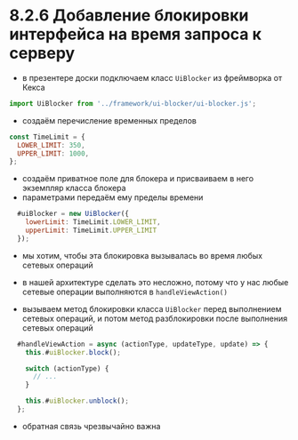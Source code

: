 # 8.2.6 Добавление блокировки интерфейса на время запроса к серверу

- в презентере доски подключаем класс `UiBlocker` из фреймворка от Кекса

```js
import UiBlocker from '../framework/ui-blocker/ui-blocker.js';
```

- создаём перечисление временных пределов

```js
const TimeLimit = {
  LOWER_LIMIT: 350,
  UPPER_LIMIT: 1000,
};
```

- создаём приватное поле для блокера и присваиваем в него экземпляр класса блокера
- параметрами передаём ему пределы времени

```js
  #uiBlocker = new UiBlocker({
    lowerLimit: TimeLimit.LOWER_LIMIT,
    upperLimit: TimeLimit.UPPER_LIMIT
  });
```

- мы хотим, чтобы эта блокировка вызывалась во время любых сетевых операций

- в нашей архитектуре сделать это несложно, потому что у нас любые сетевые операции выполняются в `handleViewAction()`

- вызываем метод блокировки класса `UiBlocker` перед выполнением сетевых операций, и потом метод разблокировки после выполнения сетевых операций

```js
  #handleViewAction = async (actionType, updateType, update) => {
    this.#uiBlocker.block();

    switch (actionType) {
      // ...
    }

    this.#uiBlocker.unblock();
  };
```

- обратная связь чрезвычайно важна
